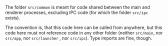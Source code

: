 The folder `src/common` is meant for code shared between the main and renderer
processes, excluding IPC code (for which the folder `src/ipc` exists).

The convention is, that this code here can be called from anywhere, but this
code here must not reference code in any other folder (neither `src/main`, nor
`src/app`, nor `src/launcher` , nor `src/ipc`). Type imports are fine, though.
